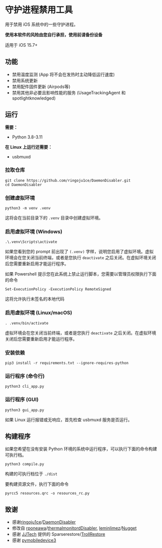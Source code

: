 # 守护进程禁用工具

用于禁用 iOS 系统中的一些守护进程。

**使用本软件的风险由您自行承担，使用前请备份设备**

适用于 iOS 15.7+

<!--**重要**：您使用本软件对系统的修改在升级系统后也**依然保留**。但是，**升级到不支持的系统会让您无法再使用本软件撤销修改**。
此外，这些修改在您备份设备的时候**也会被一同备份，然后在还原备份的时候被带回到设备上**；**对于将这台设备的数据转移到新设备的情况也是如此**。

简而言之：当您使用本软件修改 iOS 之后，在升级系统、备份您的设备、将此设备的数据转移到另一台设备之前，**必须**撤销您使用本软件对 iOS 的所有更改。

在支持的 iOS 版本上使用本软件撤销修改很简单：只需要连接设备，保持所有复选框不勾选，点击`应用更改`即可。

不过，即使您还是在既没有使用前的备份，也没有撤销修改的情况下升级到了不支持的版本，**您依然有机会撤销这些修改**。

您可以寻找一些能够修改 iOS 备份的软件，打开一个备份，修改`DatabaseDomain/com.apple.xpc.launchd/disabled.plist`，寻找并删除以下的键值对：(可能有些键值对不在你的文件里，这取决于你用本软件禁用了哪些服务；你的文件中键值的顺序也可能不同，这是正常的；除了下面列出的键值对，不要碰其他任何东西)
```
com.apple.thermalmonitord
com.apple.mobile.softwareupdated
com.apple.OTATaskingAgent
com.apple.softwareupdateservicesd
com.apple.UsageTrackingAgent
com.apple.spotlightknowledged
com.apple.mobileaccessoryupdater
com.apple.UARPUpdaterServiceLegacyAudio
com.apple.accessoryupdaterd
```
举例：假设您的`disabled.plist`文件是这样，您发现上面列出的`com.apple.UsageTrackingAgent`键值对在里面。因此您需要删除它。
```
<?xml version="1.0" encoding="UTF-8"?>
<!DOCTYPE plist PUBLIC "-//Apple//DTD PLIST 1.0//EN" "http://www.apple.com/DTDs/PropertyList-1.0.dtd">
<plist version="1.0">
<dict>
	<key>com.apple.UsageTrackingAgent</key>
	<true/>
	<key>com.apple.bootpd</key>
	<true/>
	<key>com.apple.dhcp6d</key>
	<true/>
	<key>com.apple.ftp-proxy-embedded</key>
	<false/>
	<key>com.apple.magicswitchd.companion</key>
	<true/>
	<key>com.apple.relevanced</key>
	<true/>
	<key>com.apple.security.otpaird</key>
	<true/>
</dict>
</plist>
```
删除`com.apple.UsageTrackingAgent`键值对之后看起来是这样：
```
<?xml version="1.0" encoding="UTF-8"?>
<!DOCTYPE plist PUBLIC "-//Apple//DTD PLIST 1.0//EN" "http://www.apple.com/DTDs/PropertyList-1.0.dtd">
<plist version="1.0">
<dict>
	<key>com.apple.bootpd</key>
	<true/>
	<key>com.apple.dhcp6d</key>
	<true/>
	<key>com.apple.ftp-proxy-embedded</key>
	<false/>
	<key>com.apple.magicswitchd.companion</key>
	<true/>
	<key>com.apple.relevanced</key>
	<true/>
	<key>com.apple.security.otpaird</key>
	<true/>
</dict>
</plist>
```
恢复这个修改过的备份即可撤销所有修改。-->

## 功能

* 禁用温度监测 (App 将不会在发热时主动降低运行速度)
* 禁用系统更新
* 禁用配件固件更新 (Airpods等)
* 禁用其他非必要且影响性能的服务 (UsageTrackingAgent 和 spotlightknowledged)

## 运行

**需要：**

- Python 3.8-3.11

**在 Linux 上运行还需要：**

- usbmuxd

### 拉取仓库

```
git clone https://github.com/ringoju1ce/DaemonDisabler.git
cd DaemonDisabler
```

### 创建虚拟环境

```
python3 -m venv .venv
```

这将会在当前目录下的 `.venv` 目录中创建虚拟环境。

### 启用虚拟环境 (Windows)

```
.\.venv\Scripts\activate
```

如果您看到您的 prompt 前出现了 `(.venv)` 字样，说明您启用了虚拟环境。虚拟环境会在您关闭当前终端，或者是您执行 `deactivate` 之后关闭。在虚拟环境关闭后您需要重新启用才能运行程序。

如果 Powershell 提示您在此系统上禁止运行脚本，您需要以管理员权限执行下面的命令

```
Set-ExecutionPolicy -ExecutionPolicy RemoteSigned
```

这将允许执行未签名的本地代码

### 启用虚拟环境 (Linux/macOS)

```
. .venv/bin/activate
```

虚拟环境会在您关闭当前终端，或者是您执行 `deactivate` 之后关闭。在虚拟环境关闭后您需要重新启用才能运行程序。

### 安装依赖

```
pip3 install -r requirements.txt --ignore-requires-python
```

### 运行程序 (命令行)

```
python3 cli_app.py
```

### 运行程序 (GUI)

```
python3 gui_app.py
```

如果 Linux 运行报错或无响应，首先检查 usbmuxd 服务是否运行。

## 构建程序

如果您希望在没有安装 Python 环境的系统中运行程序，可以执行下面的命令构建可执行档。

```
python3 compile.py
```

构建的可执行档位于 `./dist`

要构建资源文件，执行下面的命令

```
pyrcc5 resources.qrc -o resources_rc.py
```

## 致谢

- 感谢[ringoju1ce](https://github.com/ringoju1ce)/[DaemonDisabler](https://github.com/ringoju1ce/DaemonDisabler)
- 修改自 [rponeawa](https://github.com/rponeawa)/[thermalmonitordDisabler](https://github.com/rponeawa/thermalmonitordDisabler), [leminlimez](https://github.com/leminlimez)/[Nugget](https://github.com/leminlimez/Nugget)
- 感谢 [JJTech](https://github.com/JJTech0130) 提供的 Sparserestore/[TrollRestore](https://github.com/JJTech0130/TrollRestore)
- 感谢 [pymobiledevice3](https://github.com/doronz88/pymobiledevice3)
